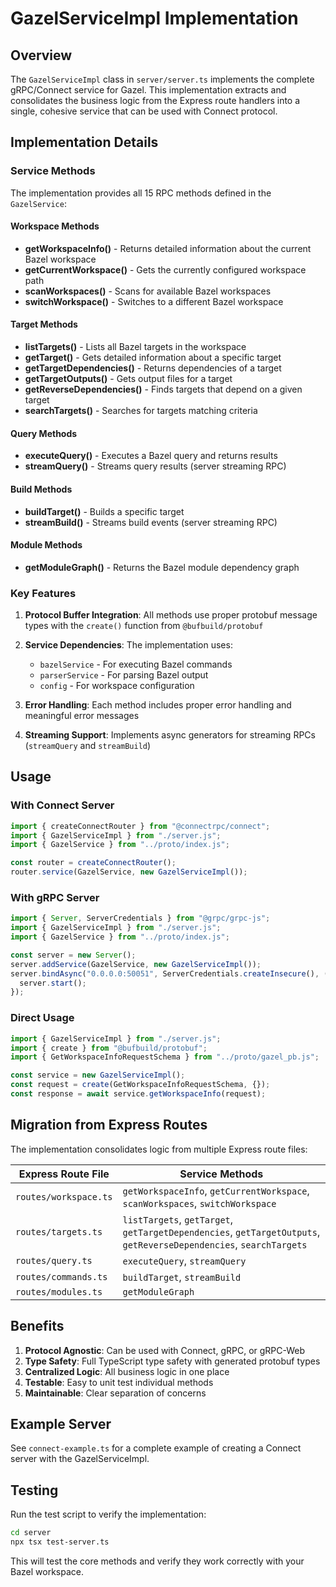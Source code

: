 # GazelServiceImpl Implementation

## Overview

The `GazelServiceImpl` class in `server/server.ts` implements the complete gRPC/Connect service for Gazel. This implementation extracts and consolidates the business logic from the Express route handlers into a single, cohesive service that can be used with Connect protocol.

## Implementation Details

### Service Methods

The implementation provides all 15 RPC methods defined in the `GazelService`:

#### Workspace Methods
- **getWorkspaceInfo()** - Returns detailed information about the current Bazel workspace
- **getCurrentWorkspace()** - Gets the currently configured workspace path
- **scanWorkspaces()** - Scans for available Bazel workspaces
- **switchWorkspace()** - Switches to a different Bazel workspace

#### Target Methods
- **listTargets()** - Lists all Bazel targets in the workspace
- **getTarget()** - Gets detailed information about a specific target
- **getTargetDependencies()** - Returns dependencies of a target
- **getTargetOutputs()** - Gets output files for a target
- **getReverseDependencies()** - Finds targets that depend on a given target
- **searchTargets()** - Searches for targets matching criteria

#### Query Methods
- **executeQuery()** - Executes a Bazel query and returns results
- **streamQuery()** - Streams query results (server streaming RPC)

#### Build Methods
- **buildTarget()** - Builds a specific target
- **streamBuild()** - Streams build events (server streaming RPC)

#### Module Methods
- **getModuleGraph()** - Returns the Bazel module dependency graph

### Key Features

1. **Protocol Buffer Integration**: All methods use proper protobuf message types with the `create()` function from `@bufbuild/protobuf`

2. **Service Dependencies**: The implementation uses:
   - `bazelService` - For executing Bazel commands
   - `parserService` - For parsing Bazel output
   - `config` - For workspace configuration

3. **Error Handling**: Each method includes proper error handling and meaningful error messages

4. **Streaming Support**: Implements async generators for streaming RPCs (`streamQuery` and `streamBuild`)

## Usage

### With Connect Server

```typescript
import { createConnectRouter } from "@connectrpc/connect";
import { GazelServiceImpl } from "./server.js";
import { GazelService } from "../proto/index.js";

const router = createConnectRouter();
router.service(GazelService, new GazelServiceImpl());
```

### With gRPC Server

```typescript
import { Server, ServerCredentials } from "@grpc/grpc-js";
import { GazelServiceImpl } from "./server.js";
import { GazelService } from "../proto/index.js";

const server = new Server();
server.addService(GazelService, new GazelServiceImpl());
server.bindAsync("0.0.0.0:50051", ServerCredentials.createInsecure(), () => {
  server.start();
});
```

### Direct Usage

```typescript
import { GazelServiceImpl } from "./server.js";
import { create } from "@bufbuild/protobuf";
import { GetWorkspaceInfoRequestSchema } from "../proto/gazel_pb.js";

const service = new GazelServiceImpl();
const request = create(GetWorkspaceInfoRequestSchema, {});
const response = await service.getWorkspaceInfo(request);
```

## Migration from Express Routes

The implementation consolidates logic from multiple Express route files:

| Express Route File | Service Methods |
|-------------------|-----------------|
| `routes/workspace.ts` | `getWorkspaceInfo`, `getCurrentWorkspace`, `scanWorkspaces`, `switchWorkspace` |
| `routes/targets.ts` | `listTargets`, `getTarget`, `getTargetDependencies`, `getTargetOutputs`, `getReverseDependencies`, `searchTargets` |
| `routes/query.ts` | `executeQuery`, `streamQuery` |
| `routes/commands.ts` | `buildTarget`, `streamBuild` |
| `routes/modules.ts` | `getModuleGraph` |

## Benefits

1. **Protocol Agnostic**: Can be used with Connect, gRPC, or gRPC-Web
2. **Type Safety**: Full TypeScript type safety with generated protobuf types
3. **Centralized Logic**: All business logic in one place
4. **Testable**: Easy to unit test individual methods
5. **Maintainable**: Clear separation of concerns

## Example Server

See `connect-example.ts` for a complete example of creating a Connect server with the GazelServiceImpl.

## Testing

Run the test script to verify the implementation:

```bash
cd server
npx tsx test-server.ts
```

This will test the core methods and verify they work correctly with your Bazel workspace.
